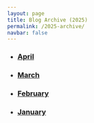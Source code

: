 ```yaml
---
layout: page
title: Blog Archive (2025)
permalink: /2025-archive/
navbar: false
---
```


<ul>
  <li><h3><a href="{% link pages/archive/2025/2025-04-archive.md %}">April</a></h3></li>
  <li><h3><a href="{% link pages/archive/2025/2025-03-archive.md %}">March</a></h3></li>
  <li><h3><a href="{% link pages/archive/2025/2025-02-archive.md %}">February</a></h3></li>
  <li><h3><a href="{% link pages/archive/2025/2025-01-archive.md %}">January</a></h3></li>
</ul>